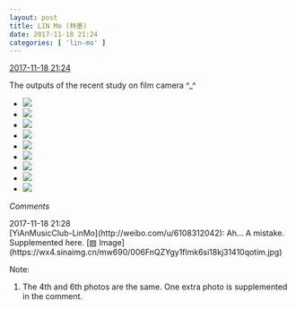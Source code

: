 ```yaml
---
layout: post
title: LIN Mo (林墨)
date: 2017-11-18 21:24
categories: [ 'lin-mo' ]
---
```


<div class="weibo-info">
  <a href="https://weibo.com/6108312042/FvHkld5wr">2017-11-18 21:24</a>
</div>

The outputs of the recent study on film camera ^_^

<!-- more -->

<ul class="weibo-pic-list-3">
  <li class="weibo-pic">
    <a href="https://wx1.sinaimg.cn/mw690/006FnQZYly1flmivsq1o0j31410qo14a.jpg"><img src="http://wx1.sinaimg.cn/thumb150/006FnQZYly1flmivsq1o0j31410qo14a.jpg" /></a>
  </li>
  <li class="weibo-pic">
    <a href="https://wx3.sinaimg.cn/mw690/006FnQZYly1flmiwejrkej31410qo0z2.jpg"><img src="http://wx3.sinaimg.cn/thumb150/006FnQZYly1flmiwejrkej31410qo0z2.jpg" /></a>
  </li>
  <li class="weibo-pic">
    <a href="https://wx4.sinaimg.cn/mw690/006FnQZYly1flmjvaglaoj31410qoapf.jpg"><img src="http://wx4.sinaimg.cn/thumb150/006FnQZYly1flmjvaglaoj31410qoapf.jpg" /></a>
  </li>
  <li class="weibo-pic">
    <a href="https://wx1.sinaimg.cn/mw690/006FnQZYly1flmiuvp65xj31410qo15i.jpg"><img src="http://wx1.sinaimg.cn/thumb150/006FnQZYly1flmiuvp65xj31410qo15i.jpg" /></a>
  </li>
  <li class="weibo-pic">
    <a href="https://wx2.sinaimg.cn/mw690/006FnQZYly1flmjvwas7bj30qo1ben6s.jpg"><img src="http://wx2.sinaimg.cn/thumb150/006FnQZYly1flmjvwas7bj30qo1ben6s.jpg" /></a>
  </li>
  <li class="weibo-pic">
    <a href="https://wx4.sinaimg.cn/mw690/006FnQZYly1flmjx3nl9xj31410qo15i.jpg"><img src="http://wx4.sinaimg.cn/thumb150/006FnQZYly1flmjx3nl9xj31410qo15i.jpg" /></a>
  </li>
  <li class="weibo-pic">
    <a href="https://wx1.sinaimg.cn/mw690/006FnQZYly1flmjzmhiz0j31410qowoe.jpg"><img src="http://wx1.sinaimg.cn/thumb150/006FnQZYly1flmjzmhiz0j31410qowoe.jpg" /></a>
  </li>
  <li class="weibo-pic">
    <a href="https://wx3.sinaimg.cn/mw690/006FnQZYly1flmk2w40xpj31410qo7eq.jpg"><img src="http://wx3.sinaimg.cn/thumb150/006FnQZYly1flmk2w40xpj31410qo7eq.jpg" /></a>
  </li>
  <li class="weibo-pic">
    <a href="https://wx2.sinaimg.cn/mw690/006FnQZYly1flmjuak4haj31410qok1b.jpg"><img src="http://wx2.sinaimg.cn/thumb150/006FnQZYly1flmjuak4haj31410qok1b.jpg" /></a>
  </li>
</ul>

*Comments*

<div class="weibo-info">2017-11-18 21:28</div>
[YiAnMusicClub-LinMo](http://weibo.com/u/6108312042): Ah… A mistake. Supplemented here. [▨ Image](https://wx4.sinaimg.cn/mw690/006FnQZYgy1flmk6si18kj31410qotim.jpg)

Note:
1. The 4th and 6th photos are the same. One extra photo is supplemented in the comment.
